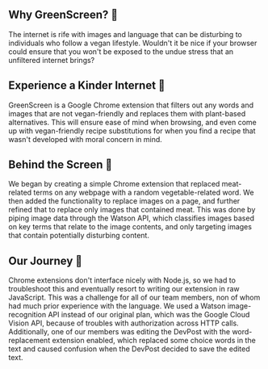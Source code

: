 ## Why GreenScreen? :corn:

The internet is rife with images and language that can be disturbing to individuals who follow a vegan lifestyle. Wouldn't it be nice if your browser could ensure that you won't be exposed to the undue stress that an unfiltered internet brings?

## Experience a Kinder Internet :carrot:

GreenScreen is a Google Chrome extension that filters out any words and images that are not vegan-friendly and replaces them with plant-based alternatives. This will ensure ease of mind when browsing, and even come up with vegan-friendly recipe substitutions for when you find a recipe that wasn't developed with moral concern in mind.

## Behind the Screen :cucumber:

We began by creating a simple Chrome extension that replaced meat-related terms on any webpage with a random vegetable-related word. We then added the functionality to replace images on a page, and further refined that to replace only images that contained meat. This was done by piping image data through the Watson API, which classifies images based on key terms that relate to the image contents, and only targeting images that contain potentially disturbing content.

## Our Journey :apple:

Chrome extensions don't interface nicely with Node.js, so we had to troubleshoot this and eventually resort to writing our extension in raw JavaScript. This was a challenge for all of our team members, non of whom had much prior experience with the language. We used a Watson image-recognition API instead of our original plan, which was the Google Cloud Vision API, because of troubles with authorization across HTTP calls. Additionally, one of our members was editing the DevPost with the word-replacement extension enabled, which replaced some choice words in the text and caused confusion when the DevPost decided to save the edited text.